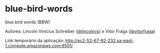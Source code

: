 # blue-bird-words
blue bird words (BBW)

Autores: Lincoln Vinicius Schreiber ([@lincolnvs](https://github.com/lincolnvs)) e Vitor Fraga ([@vitorfraga](https://github.com/vitorfraga))

Link temporário da aplicação: http://ec2-52-67-92-232.sa-east-1.compute.amazonaws.com:8501/
